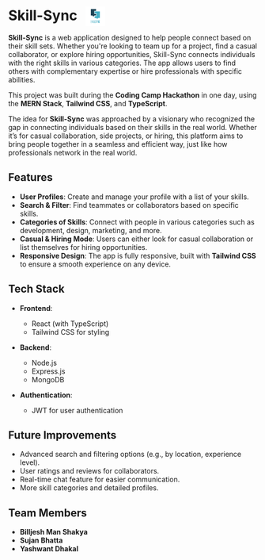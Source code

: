 <h1 style="display: inline;">
  Skill-Sync
  <img src="skill-sync-logo.png" alt="skill-sync-logo" style="width: 40px; height: 40px; vertical-align: middle; margin-left: 10px;">
</h1>

**Skill-Sync** is a web application designed to help people connect based on their skill sets. Whether you're looking to team up for a project, find a casual collaborator, or explore hiring opportunities, Skill-Sync connects individuals with the right skills in various categories. The app allows users to find others with complementary expertise or hire professionals with specific abilities.

This project was built during the **Coding Camp Hackathon** in one day, using the **MERN Stack**, **Tailwind CSS**, and **TypeScript**.

The idea for **Skill-Sync** was approached by a visionary who recognized the gap in connecting individuals based on their skills in the real world. Whether it’s for casual collaboration, side projects, or hiring, this platform aims to bring people together in a seamless and efficient way, just like how professionals network in the real world.

## Features

- **User Profiles**: Create and manage your profile with a list of your skills.
- **Search & Filter**: Find teammates or collaborators based on specific skills.
- **Categories of Skills**: Connect with people in various categories such as development, design, marketing, and more.
- **Casual & Hiring Mode**: Users can either look for casual collaboration or list themselves for hiring opportunities.
- **Responsive Design**: The app is fully responsive, built with **Tailwind CSS** to ensure a smooth experience on any device.

## Tech Stack

- **Frontend**: 
  - React (with TypeScript)
  - Tailwind CSS for styling

- **Backend**: 
  - Node.js
  - Express.js
  - MongoDB


- **Authentication**: 
  - JWT for user authentication



## Future Improvements

- Advanced search and filtering options (e.g., by location, experience level).
- User ratings and reviews for collaborators.
- Real-time chat feature for easier communication.
- More skill categories and detailed profiles.

## Team Members

- **Billjesh Man Shakya**
- **Sujan Bhatta**
- **Yashwant Dhakal**

  


